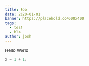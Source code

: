 ```yaml
---
title: Foo
date: 2020-01-01
banner: https://placehold.co/600x400
tags:
  - test
  - bla
author: josh
---
```


Hello World

```javascript
x = 1 + 1;
```
